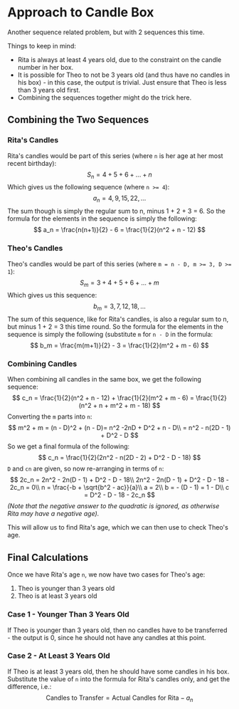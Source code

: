 # Approach to Candle Box

Another sequence related problem, but with 2 sequences this time.

Things to keep in mind:

- Rita is always at least 4 years old, due to the constraint on the candle number in her box.
- It is possible for Theo to not be 3 years old (and thus have no candles in his box) - in this case, the output is trivial. Just ensure that Theo is less than 3 years old first.
- Combining the sequences together might do the trick here.

## Combining the Two Sequences

### Rita's Candles

Rita's candles would be part of this series (where `n` is her age at her most recent birthday):
$$
S_n = 4 + 5 + 6 + ... + n
$$
Which gives us the following sequence (where `n >= 4`):
$$
a_n = 4, 9, 15, 22, ...
$$
The sum though is simply the regular sum to n, minus 1 + 2 + 3 = 6. So the formula for the elements in the sequence is simply the following:
$$
a_n = \frac{n(n+1)}{2} - 6 = \frac{1}{2}(n^2 + n - 12)
$$

### Theo's Candles

Theo's candles would be part of this series (where `m = n - D, m >= 3, D >= 1`):
$$
S_m = 3 + 4 + 5 + 6 + ... + m
$$
Which gives us this sequence:
$$
b_m = 3, 7, 12, 18, ...
$$
The sum of this sequence, like for Rita's candles, is also a regular sum to n, but minus 1 + 2 = 3 this time round. So the formula for the elements in the sequence is simply the following (substitute `m` for `n - D` in the formula:
$$
b_m = \frac{m(m+1)}{2} - 3 = \frac{1}{2}(m^2 + m - 6)
$$

### Combining Candles

When combining all candles in the same box, we get the following sequence:
$$
c_n = \frac{1}{2}(n^2 + n - 12) + \frac{1}{2}(m^2 + m - 6) = \frac{1}{2}(n^2 + n + m^2 + m - 18)
$$
Converting the `m` parts into `n`:
$$
m^2 + m = (n - D)^2 + (n - D)= n^2 -2nD + D^2 + n - D\\
= n^2 - n(2D - 1) + D^2 - D
$$
So we get a final formula of the following:
$$
c_n = \frac{1}{2}(2n^2 - n(2D - 2) + D^2 - D - 18)
$$
`D` and `cn` are given, so now re-arranging in terms of `n`:
$$
2c_n = 2n^2 - 2n(D - 1) + D^2 - D - 18\\
2n^2 - 2n(D - 1) + D^2 - D - 18 - 2c_n = 0\\
n = \frac{-b + \sqrt{b^2 - ac}}{a}\\
a = 2\\
b = - (D - 1) = 1 - D\\
c = D^2 - D - 18 - 2c_n
$$
*(Note that the negative answer to the quadratic is ignored, as otherwise Rita may have a negative age).*

This will allow us to find Rita's age, which we can then use to check Theo's age.

## Final Calculations

Once we have Rita's age `n`, we now have two cases for Theo's age:

1. Theo is younger than 3 years old
2. Theo is at least 3 years old

### Case 1 - Younger Than 3 Years Old

If Theo is younger than 3 years old, then no candles have to be transferred - the output is 0, since he should not have any candles at this point.

### Case 2 - At Least 3 Years Old

If Theo is at least 3 years old, then he should have some candles in his box. Substitute the value of `n` into the formula for Rita's candles only, and get the difference, i.e.:
$$
\text{Candles to Transfer} = \text{Actual Candles for Rita} - a_n
$$
